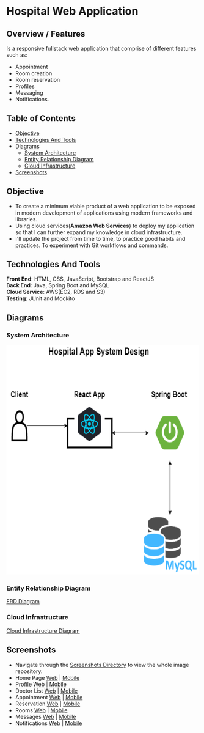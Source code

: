 # Hospital Web Application
## Overview / Features

Is a responsive fullstack web application that comprise of different features such as: 
- Appointment
- Room creation 
- Room reservation 
- Profiles
- Messaging 
- Notifications.

## Table of Contents

- [Objective](#objective)
- [Technologies And Tools](#technologies-and-tools)
- [Diagrams](#diagrams)
  - [System Architecture](#system-architecture)
  - [Entity Relationship Diagram](#entity-relationship-diagram)
  - [Cloud Infrastructure](#cloud-infrastructure)
- [Screenshots](#screenshots)

## Objective

- To create a minimum viable product of a web application to be exposed in modern development of applications using modern frameworks and libraries.
- Using cloud services(**Amazon Web Services**) to deploy my application so that I can further expand my knowledge in cloud infrastructure.
- I'll update the project from time to time, to practice good habits and practices. To experiment with Git workflows and commands.

## Technologies And Tools

**Front End**: HTML, CSS, JavaScript, Bootstrap and ReactJS\
**Back End**: Java, Spring Boot and MySQL\
**Cloud Service**: AWS(EC2, RDS and S3)\
**Testing**: JUnit and Mockito

## Diagrams
### System Architecture
<img src="./img/diagrams/hospital-web-app-architecture.png" width="600" height="600">

### Entity Relationship Diagram
[ERD Diagram](./img/diagrams/hospital-web-app-erd.png)

### Cloud Infrastructure
[Cloud Infrastructure Diagram](./img/diagrams/hospital-web-app-cloud.png)

## Screenshots
 - Navigate through the [Screenshots Directory](./img/screenshots) to view the whole image repository.
 - Home Page [Web](./img/screenshots/home-desktop.JPG) | [Mobile](./img/screenshots/home-mobile.JPG)
 - Profile [Web](./img/screenshots/profile-desktop.JPG) | [Mobile](./img/screenshots/profile-mobile.JPG)
 - Doctor List [Web](./img/screenshots/doctors-desktop.JPG) | [Mobile](./img/screenshots/doctors-mobile.JPG)
 - Appointment [Web](./img/screenshots/appointment.JPG) | [Mobile](./img/screenshots/appointment-mobile.JPG)
 - Reservation [Web](./img/screenshots/room-reservation-desktop.JPG) | [Mobile](./img/screenshots/room-reservation-mobile.JPG)
 - Rooms [Web](./img/screenshots/room-desktop.JPG) | [Mobile](./img/screenshots/room-mobile.JPG)
 - Messages [Web](./img/screenshots/message-desktop.JPG) | [Mobile](./img/screenshots/message-mobile.JPG)
 - Notifications [Web](./img/screenshots/notifications-desktop.JPG) | [Mobile](./img/screenshots/notifications-mobile.JPG)
